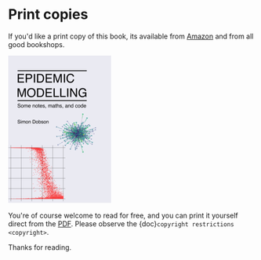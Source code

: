 # Print copies

If you'd like a print copy of this book, its available from
[Amazon](https://www.amazon.co.uk/dp/1838535659/) and from all good bookshops.

![Cover](print-cover-small.png)

You're of course welcome to read for free, and you can print it
yourself direct from the
[PDF](https://raw.githubusercontent.com/simoninireland/introduction-to-epidemics/master/em-book.pdf).
Please observe the {doc}`copyright restrictions <copyright>`.

Thanks for reading.
